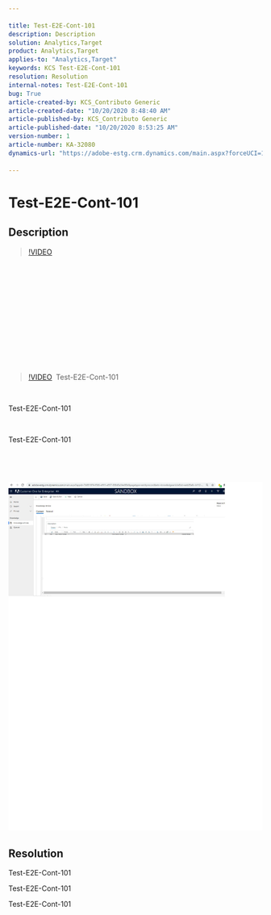 ```yaml
---

title: Test-E2E-Cont-101  
description: Description  
solution: Analytics,Target  
product: Analytics,Target  
applies-to: "Analytics,Target"  
keywords: KCS Test-E2E-Cont-101  
resolution: Resolution  
internal-notes: Test-E2E-Cont-101  
bug: True  
article-created-by: KCS_Contributo Generic  
article-created-date: "10/20/2020 8:48:40 AM"  
article-published-by: KCS_Contributo Generic  
article-published-date: "10/20/2020 8:53:25 AM"  
version-number: 1  
article-number: KA-32080  
dynamics-url: "https://adobe-estg.crm.dynamics.com/main.aspx?forceUCI=1&pagetype=entityrecord&etn=knowledgearticle&id=eeb28a0c-b112-eb11-a813-000d3a5937f3"

---
```


# Test-E2E-Cont-101

## Description

>[!VIDEO](https://video.tv.adobe.com/v/18696?quality=9&learn=on)

 

 

 

 

 

 

 


>[!VIDEO](https://video.tv.adobe.com/v/18696?quality=9&learn=on) 
Test-E2E-Cont-101

 

Test-E2E-Cont-101

 

Test-E2E-Cont-101

 

 

![](assets/___8f3836b0-b112-eb11-a813-000d3a5937f3___.png)




## Resolution

Test-E2E-Cont-101

Test-E2E-Cont-101

Test-E2E-Cont-101
